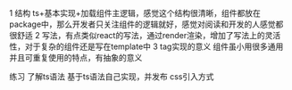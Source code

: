 1 结构 ts+基本实现+加载组件主逻辑，感觉这个结构很清晰，组件都放在package中，那么开发者只关注组件的逻辑就好，感觉对阅读和开发的人感觉都很舒适
2 写法，有点类似react的写法，通过render渲染，增加了写法上的灵活性，对于复杂的组件还是写在template中
3 tag实现的意义 组件虽小用很多通用并且可重复使用的特点，有抽象的意义

练习 
了解ts语法
基于ts语法自己实现，并发布
css引入方式